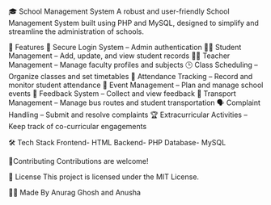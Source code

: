 🎓 School Management System
A robust and user-friendly School Management System built using PHP and MySQL, designed to simplify and streamline the administration of schools.

🚀 Features
🔐 Secure Login System – Admin authentication
🧑‍🎓 Student Management – Add, update, and view student records
👩‍🏫 Teacher Management – Manage faculty profiles and subjects
🕒 Class Scheduling – Organize classes and set timetables
📆 Attendance Tracking – Record and monitor student attendance
🎉 Event Management – Plan and manage school events
📝 Feedback System – Collect and view feedback
🚌 Transport Management – Manage bus routes and student transportation
🗣️ Complaint Handling – Submit and resolve complaints
🏆 Extracurricular Activities – Keep track of co-curricular engagements

🛠️ Tech Stack
Frontend- HTML
Backend-  PHP
Database- MySQL

🤝Contributing
Contributions are welcome!

📄 License
This project is licensed under the MIT License.

👨‍💻 Made By
Anurag Ghosh and Anusha
